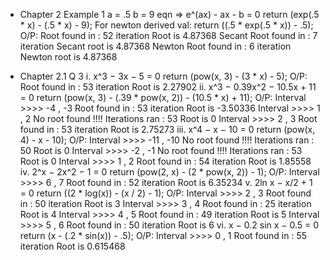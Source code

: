 * Chapter 2 Example 1
  a = .5
  b = 9
  eqn => e^(ax) - ax - b = 0
  return (exp(.5 * x) - (.5 * x) - 9);
  For newton derived val:
  return ((.5 * exp(.5 * x)) - .5);
  O/P:
  Root found in : 52 iteration
  Root is 4.87368
  Secant Root found in : 7 iteration
  Secant root is 4.87368
  Newton Root found in : 6 iteration
  Newton root is 4.87368

* Chapter 2.1 Q 3
  i. x^3 − 3x − 5 = 0
    return (pow(x, 3) - (3 * x) - 5);
    O/P:
    Root found in : 53 iteration
    Root is 2.27902
  ii. x^3 − 0.39x^2 − 10.5x + 11 = 0
    return (pow(x, 3) - (.39 * pow(x, 2)) - (10.5 * x) + 11);
    O/P:
    Interval >>>> -4 , -3
    Root found in : 53 iteration
    Root is -3.50336
    Interval >>>> 1 , 2
    No root found !!!! Iterations ran : 53
    Root is 0
    Interval >>>> 2 , 3
    Root found in : 53 iteration
    Root is 2.75273
  iii. x^4 − x − 10 = 0
    return (pow(x, 4) - x - 10);
    O/P:
    Interval >>>> -11 , -10
    No root found !!!! Iterations ran : 50
    Root is 0
    Interval >>>> -2 , -1
    No root found !!!! Iterations ran : 53
    Root is 0
    Interval >>>> 1 , 2
    Root found in : 54 iteration
    Root is 1.85558
  iv. 2^x − 2x^2 − 1 = 0
    return (pow(2, x) - (2 * pow(x, 2)) - 1);
    O/P:
    Interval >>>> 6 , 7
    Root found in : 52 iteration
    Root is 6.35234
  v. 2ln x − x/2 + 1 = 0
    return ((2 * log(x)) - (x / 2) - 1);
    O/P:
    Interval >>>> 2 , 3
    Root found in : 50 iteration
    Root is 3
    Interval >>>> 3 , 4
    Root found in : 25 iteration
    Root is 4
    Interval >>>> 4 , 5
    Root found in : 49 iteration
    Root is 5
    Interval >>>> 5 , 6
    Root found in : 50 iteration
    Root is 6
  vi. x − 0.2 sin x − 0.5 = 0
    return (x - (.2 * sin(x)) - .5);
    O/P:
    Interval >>>> 0 , 1
    Root found in : 55 iteration
    Root is 0.615468

